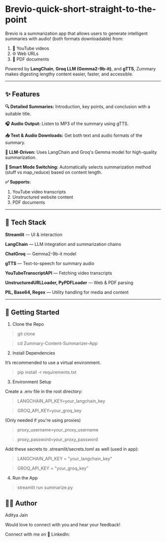 # Brevio-quick-short-straight-to-the-point

Brevio is a summarization app that allows users to generate intelligent summaries with audio! (both formats downloadable) from:

1. 🎥 YouTube videos
2. 🌐 Web URLs
3. 📄 PDF documents

Powered by **LangChain**, **Groq LLM (Gemma2-9b-it)**, and **gTTS**, Zummary makes digesting lengthy content easier, faster, and accessible.

---

## ✨ Features

**🔍 Detailed Summaries:** Introduction, key points, and conclusion with a suitable title.

**🎧 Audio Output:** Listen to MP3 of the summary using gTTS.

**📥 Text & Audio Downloads:** Get both text and audio formats of the summary.

**🤖 LLM-Driven:** Uses LangChain and Groq's Gemma model for high-quality summarization.

**🧠 Smart Mode Switching:** Automatically selects summarization method (stuff vs map_reduce) based on content length.

**✅ Supports:**

1. YouTube video transcripts
2. Unstructured website content
3. PDF documents

---

## 🧩 Tech Stack

**Streamlit** — UI & interaction

**LangChain** — LLM integration and summarization chains

**ChatGroq** — Gemma2-9b-it model

**gTTS** — Text-to-speech for summary audio

**YouTubeTranscriptAPI** — Fetching video transcripts

**UnstructuredURLLoader, PyPDFLoader** — Web & PDF parsing

**PIL, Base64, Regex** — Utility handling for media and content

---

## 🚀 Getting Started

1. Clone the Repo

> git clone

> cd Zummary-Content-Summarizer-App

2. Install Dependencies

It’s recommended to use a virtual environment.

> pip install -r requirements.txt

3. Environment Setup

Create a .env file in the root directory:

> LANGCHAIN_API_KEY=your_langchain_key

> GROQ_API_KEY=your_groq_key

(Only needed if you're using proxies)

> proxy_username=your_proxy_username   

> proxy_password=your_proxy_password

Add these secrets to .streamlit/secrets.toml as well (used in app):

> LANGCHAIN_API_KEY = "your_langchain_key"

> GROQ_API_KEY = "your_groq_key"

4. Run the App

> streamlit run summarize.py



## 👨‍💻 Author

Aditya Jain

Would love to connect with you and hear your feedback! 

Connect with me on 📧 LinkedIn: 


